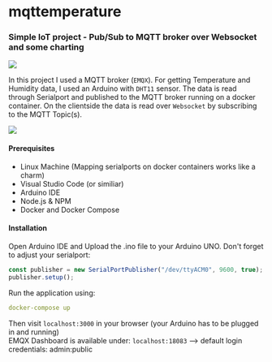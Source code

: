 # mqttemperature

### Simple IoT project - Pub/Sub to MQTT broker over Websocket and some charting 
<img src="https://github.com/aliesenli/mqttemperature/blob/main/doc/chart.png">

In this project I used a MQTT broker (`EMQX`). For getting Temperature and Humidity data, I used an Arduino with `DHT11` sensor. The data is read through Serialport and published to the MQTT broker running on a docker container. On the clientside the data is read over `Websocket` by subscribing to the MQTT Topic(s). 

<img src="https://github.com/aliesenli/mqttemperature/blob/main/doc/emqx-dashboard.png">

#### Prerequisites
- Linux Machine (Mapping serialports on docker containers works like a charm)
- Visual Studio Code (or similiar)
- Arduino IDE
- Node.js & NPM
- Docker and Docker Compose

#### Installation
Open Arduino IDE and Upload the .ino file to your Arduino UNO. Don't forget to adjust your serialport:

```typescript
const publisher = new SerialPortPublisher("/dev/ttyACM0", 9600, true);
publisher.setup();
```

Run the application using:

```yml
docker-compose up
```
Then visit `localhost:3000` in your browser (your Arduino has to be plugged in and running) \
EMQX Dashboard is available under: `localhost:18083` --> default login credentials: admin:public
